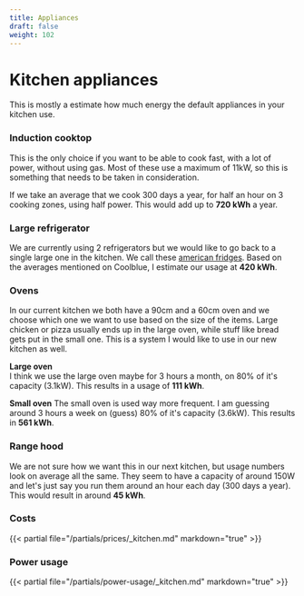 ```yaml
---
title: Appliances
draft: false
weight: 102
---
```


# Kitchen appliances
This is mostly a estimate how much energy the default appliances in your kitchen use.

### Induction cooktop
This is the only choice if you want to be able to cook fast, with a lot of power, without using gas. Most of these use a maximum of 11kW, so this is something that needs to be taken in consideration.

If we take an average that we cook 300 days a year, for half an hour on 3 cooking zones, using half power. This would add up to **720 kWh** a year.

### Large refrigerator
We are currently using 2 refrigerators but we would like to go back to a single large one in the kitchen. We call these [american fridges](https://www.coolblue.nl/en/fridges/freestanding/american-fridges). Based on the averages mentioned on Coolblue, I estimate our usage at **420 kWh**.

### Ovens
In our current kitchen we both have a 90cm and a 60cm oven and we choose which one we want to use based on the size of the items. Large chicken or pizza usually ends up in the large oven, while stuff like bread gets put in the small one. This is a system I would like to use in our new kitchen as well.

**Large oven**  
I think we use the large oven maybe for 3 hours a month, on 80% of it's capacity (3.1kW). This results in a usage of **111 kWh**.

**Small oven**
The small oven is used way more frequent. I am guessing around 3 hours a week on (guess) 80% of it's capacity (3.6kW). This results in **561 kWh**.

### Range hood
We are not sure how we want this in our next kitchen, but usage numbers look on average all the same. They seem to have a capacity of around 150W and let's just say you run them around an hour each day (300 days a year). This would result in around **45 kWh**.

### Costs
<div class="simple-value-table with-total">
{{< partial file="/partials/prices/_kitchen.md" markdown="true" >}}
</div>

### Power usage 
<div class="simple-value-table with-total">
{{< partial file="/partials/power-usage/_kitchen.md" markdown="true" >}}
</div>
